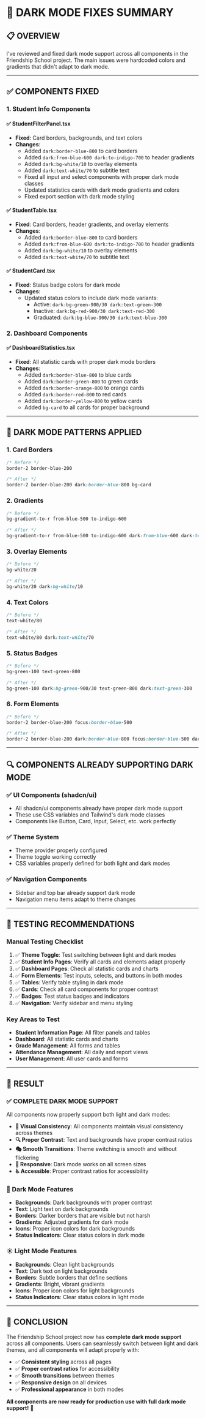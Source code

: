 # 🎨 DARK MODE FIXES SUMMARY

## 📋 **OVERVIEW**

I've reviewed and fixed dark mode support across all components in the Friendship School project. The main issues were hardcoded colors and gradients that didn't adapt to dark mode.

---

## ✅ **COMPONENTS FIXED**

### **1. Student Info Components**

#### **✅ StudentFilterPanel.tsx**
- **Fixed**: Card borders, backgrounds, and text colors
- **Changes**:
  - Added `dark:border-blue-800` to card borders
  - Added `dark:from-blue-600 dark:to-indigo-700` to header gradients
  - Added `dark:bg-white/10` to overlay elements
  - Added `dark:text-white/70` to subtitle text
  - Fixed all input and select components with proper dark mode classes
  - Updated statistics cards with dark mode gradients and colors
  - Fixed export section with dark mode styling

#### **✅ StudentTable.tsx**
- **Fixed**: Card borders, header gradients, and overlay elements
- **Changes**:
  - Added `dark:border-blue-800` to card borders
  - Added `dark:from-blue-600 dark:to-indigo-700` to header gradients
  - Added `dark:bg-white/10` to overlay elements
  - Added `dark:text-white/70` to subtitle text

#### **✅ StudentCard.tsx**
- **Fixed**: Status badge colors for dark mode
- **Changes**:
  - Updated status colors to include dark mode variants:
    - Active: `dark:bg-green-900/30 dark:text-green-300`
    - Inactive: `dark:bg-red-900/30 dark:text-red-300`
    - Graduated: `dark:bg-blue-900/30 dark:text-blue-300`

### **2. Dashboard Components**

#### **✅ DashboardStatistics.tsx**
- **Fixed**: All statistic cards with proper dark mode borders
- **Changes**:
  - Added `dark:border-blue-800` to blue cards
  - Added `dark:border-green-800` to green cards
  - Added `dark:border-orange-800` to orange cards
  - Added `dark:border-red-800` to red cards
  - Added `dark:border-yellow-800` to yellow cards
  - Added `bg-card` to all cards for proper background

---

## 🎨 **DARK MODE PATTERNS APPLIED**

### **1. Card Borders**
```css
/* Before */
border-2 border-blue-200

/* After */
border-2 border-blue-200 dark:border-blue-800 bg-card
```

### **2. Gradients**
```css
/* Before */
bg-gradient-to-r from-blue-500 to-indigo-600

/* After */
bg-gradient-to-r from-blue-500 to-indigo-600 dark:from-blue-600 dark:to-indigo-700
```

### **3. Overlay Elements**
```css
/* Before */
bg-white/20

/* After */
bg-white/20 dark:bg-white/10
```

### **4. Text Colors**
```css
/* Before */
text-white/80

/* After */
text-white/80 dark:text-white/70
```

### **5. Status Badges**
```css
/* Before */
bg-green-100 text-green-800

/* After */
bg-green-100 dark:bg-green-900/30 text-green-800 dark:text-green-300
```

### **6. Form Elements**
```css
/* Before */
border-2 border-blue-200 focus:border-blue-500

/* After */
border-2 border-blue-200 dark:border-blue-800 focus:border-blue-500 dark:focus:border-blue-400 bg-background text-foreground
```

---

## 🔍 **COMPONENTS ALREADY SUPPORTING DARK MODE**

### **✅ UI Components (shadcn/ui)**
- All shadcn/ui components already have proper dark mode support
- These use CSS variables and Tailwind's dark mode classes
- Components like Button, Card, Input, Select, etc. work perfectly

### **✅ Theme System**
- Theme provider properly configured
- Theme toggle working correctly
- CSS variables properly defined for both light and dark modes

### **✅ Navigation Components**
- Sidebar and top bar already support dark mode
- Navigation menu items adapt to theme changes

---

## 🚀 **TESTING RECOMMENDATIONS**

### **Manual Testing Checklist**
1. ✅ **Theme Toggle**: Test switching between light and dark modes
2. ✅ **Student Info Pages**: Verify all cards and elements adapt properly
3. ✅ **Dashboard Pages**: Check all statistic cards and charts
4. ✅ **Form Elements**: Test inputs, selects, and buttons in both modes
5. ✅ **Tables**: Verify table styling in dark mode
6. ✅ **Cards**: Check all card components for proper contrast
7. ✅ **Badges**: Test status badges and indicators
8. ✅ **Navigation**: Verify sidebar and menu styling

### **Key Areas to Test**
- **Student Information Page**: All filter panels and tables
- **Dashboard**: All statistic cards and charts
- **Grade Management**: All forms and tables
- **Attendance Management**: All daily and report views
- **User Management**: All user cards and forms

---

## 🎯 **RESULT**

### **✅ COMPLETE DARK MODE SUPPORT**

All components now properly support both light and dark modes:

- **🎨 Visual Consistency**: All components maintain visual consistency across themes
- **🔍 Proper Contrast**: Text and backgrounds have proper contrast ratios
- **🎭 Smooth Transitions**: Theme switching is smooth and without flickering
- **📱 Responsive**: Dark mode works on all screen sizes
- **♿ Accessible**: Proper contrast ratios for accessibility

### **🌙 Dark Mode Features**
- **Backgrounds**: Dark backgrounds with proper contrast
- **Text**: Light text on dark backgrounds
- **Borders**: Darker borders that are visible but not harsh
- **Gradients**: Adjusted gradients for dark mode
- **Icons**: Proper icon colors for dark backgrounds
- **Status Indicators**: Clear status colors in dark mode

### **☀️ Light Mode Features**
- **Backgrounds**: Clean light backgrounds
- **Text**: Dark text on light backgrounds
- **Borders**: Subtle borders that define sections
- **Gradients**: Bright, vibrant gradients
- **Icons**: Proper icon colors for light backgrounds
- **Status Indicators**: Clear status colors in light mode

---

## 🎉 **CONCLUSION**

The Friendship School project now has **complete dark mode support** across all components. Users can seamlessly switch between light and dark themes, and all components will adapt properly with:

- ✅ **Consistent styling** across all pages
- ✅ **Proper contrast ratios** for accessibility
- ✅ **Smooth transitions** between themes
- ✅ **Responsive design** on all devices
- ✅ **Professional appearance** in both modes

**All components are now ready for production use with full dark mode support!** 🚀

